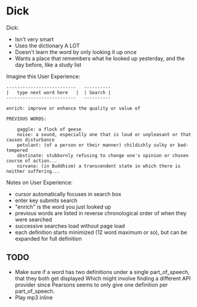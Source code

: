 Dick
====

Dick:

  * Isn't very smart
  * Uses the dictionary A LOT
  * Doesn't learn the word by only looking it up once
  * Wants a place that remembers what he looked up yesterday, and the day before, like a study list


Imagine this User Experience:



    --------------------------   ----------
    |   type next word here   |  | Search |
    --------------------------   ----------

    enrich: improve or enhance the quality or value of

    PREVIOUS WORDS:

        gaggle: a flock of geese
        noise: a sound, especially one that is loud or unpleasant or that causes disturbance
        petulant: (of a person or their manner) childishly sulky or bad-tempered
        obstinate: stubbornly refusing to change one's opinion or chosen course of action...
        nirvana: (in Buddhism) a transcendent state in which there is neither suffering...



Notes on User Experience:

  * cursor automatically focuses in search box
  * enter key submits search
  * "enrich" is the word you just looked up
  * previous words are listed in reverse chronological order of when they were searched
  * successive searches load without page load
  * each definition starts minimized (12 word maximum or so), but can be expanded for full definition



TODO
----

  * Make sure if a word has two definitions under a single part_of_speech, that they both get displayed
    Which might involve finding a different API provider since Pearsons seems to only give one definition
    per part_of_speech.
  * Play mp3 inline
